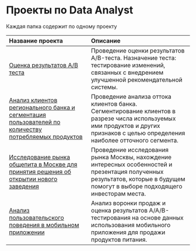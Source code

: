 # Проекты по Data Analyst

Каждая папка содержит по одному проекту


| Название проекта | Описание | 
| :-------------------- | :-------------------- |
|[Оценка результатов A/B теста](https://github.com/IGoncharova/Project/tree/main/A_B_test) | Проведение оценки результатов A/B-теста. Назначение теста: тестирование изменений, связанных с внедрением улучшенной рекомендательной системы.|
|[Анализ клиентов регионального банка и сегментация пользователей по количеству потребляемых продуктов](https://github.com/IGoncharova/Project/tree/main/bank)| Проведение анализа оттока клиентов банка. Сегментирование клиентов в разрезе числа используемых ими продуктов и других признаков с целью определения наиболее отточного сегмента.|
|[Исследование рынка общепита в Москве для принятия решения об открытии нового заведения](https://github.com/IGoncharova/Project/tree/main/catering_market_moscow)|Проведение исследования рынка Москвы, нахождение интересных особенностей и презентация полученных результатов, которые в будущем помогут в выборе подходящего инвесторам места.|
|[Анализ пользовательского поведения в мобильном приложении](https://github.com/IGoncharova/Project/tree/main/user_behavior_mobile_app)|Анализ воронки продаж и оценка результатов А/А/В-тестирования на основе данных использования мобильного приложения для продажи продуктов питания.|

